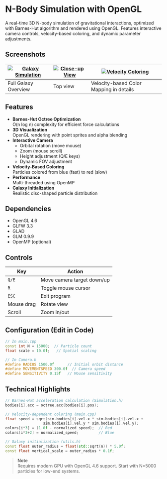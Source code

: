 
# N-Body Simulation with OpenGL

A real-time 3D N-body simulation of gravitational interactions, optimized with Barnes-Hut algorithm and rendered using OpenGL. Features interactive camera controls, velocity-based coloring, and dynamic parameter adjustments.

## Screenshots

| [![Galaxy Simulation](https://github.com/user-attachments/assets/f4a9f5d2-ebd1-4083-826d-4f2f16b338fd)](https://github.com/user-attachments/assets/f4a9f5d2-ebd1-4083-826d-4f2f16b338fd) | [![Close-up View](https://github.com/user-attachments/assets/ac4785c6-4455-4c00-9df6-eae34c235837)](https://github.com/user-attachments/assets/ac4785c6-4455-4c00-9df6-eae34c235837) | [![Velocity Coloring](https://github.com/user-attachments/assets/b5208e76-fd0a-48f8-9819-40b3653dee54)](https://github.com/user-attachments/assets/b5208e76-fd0a-48f8-9819-40b3653dee54) |
|------------------------------------------------------------------------------------------------------------------------------------------------------------------------------------------|------------------------------------------------------------------------------------------------------------------------------------------------------------------------------------------|------------------------------------------------------------------------------------------------------------------------------------------------------------------------------------------|
| Full Galaxy Overview                                                                                                                                                                     | Top view                                                                                                                                                                | Velocity-based Color Mapping in details                                                                                                                                                            |


## Features
- **Barnes-Hut Octree Optimization**  
  O(n log n) complexity for efficient force calculations
- **3D Visualization**  
  OpenGL rendering with point sprites and alpha blending
- **Interactive Camera**  
  - Orbital rotation (move mouse)  
  - Zoom (mouse scroll)  
  - Height adjustment (Q/E keys)  
  - Dynamic FOV adjustment
- **Velocity-Based Coloring**  
  Particles colored from blue (fast) to red (slow)
- **Performance**  
  Multi-threaded using OpenMP
- **Galaxy Initialization**  
  Realistic disc-shaped particle distribution

## Dependencies
- OpenGL 4.6
- GLFW 3.3
- GLAD
- GLM 0.9.9
- OpenMP (optional)

## Controls
| Key           | Action                          |
|---------------|---------------------------------|
| `Q/E`         | Move camera target down/up     |
| `R`           | Toggle mouse cursor            |
| `ESC`         | Exit program                   |
| Mouse drag    | Rotate view                    |
| Scroll        | Zoom in/out                    |

## Configuration (Edit in Code)
```cpp
// In main.cpp
const int N = 15000;  // Particle count
float scale = 10.0f;   // Spatial scaling

// In Camera.h
#define RADIUS 1500.0f      // Initial orbit distance
#define MOVEMENTSPEED 300.0f  // Camera speed
#define SENSITIVITY 0.15f   // Mouse sensitivity
```

## Technical Highlights
```cpp
// Barnes-Hut acceleration calculation (Simulation.h)
bodies[i].acc = octree.acc(bodies[i].pos);

// Velocity-dependent coloring (main.cpp)
float speed = sqrt(sim.bodies[i].vel.x * sim.bodies[i].vel.x + 
                 sim.bodies[i].vel.y * sim.bodies[i].vel.y);
colors[i*3] = (1.0f - normalized_speed);  // Red
colors[i*3+2] = normalized_speed;         // Blue

// Galaxy initialization (utils.h)
const float outer_radius = float(std::sqrt(n)) * 5.0f;
const float vertical_scale = outer_radius * 0.1f;
```

> **Note**  
> Requires modern GPU with OpenGL 4.6 support. Start with N=5000 particles for low-end systems.

